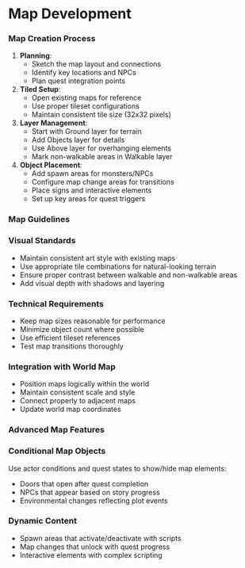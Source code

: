 # Map Development

### Map Creation Process

1. **Planning**:
   * Sketch the map layout and connections
   * Identify key locations and NPCs
   * Plan quest integration points
2. **Tiled Setup**:
   * Open existing maps for reference
   * Use proper tileset configurations
   * Maintain consistent tile size (32x32 pixels)
3. **Layer Management**:
   * Start with Ground layer for terrain
   * Add Objects layer for details
   * Use Above layer for overhanging elements
   * Mark non-walkable areas in Walkable layer
4. **Object Placement**:
   * Add spawn areas for monsters/NPCs
   * Configure map change areas for transitions
   * Place signs and interactive elements
   * Set up key areas for quest triggers

### Map Guidelines

### Visual Standards

* Maintain consistent art style with existing maps
* Use appropriate tile combinations for natural-looking terrain
* Ensure proper contrast between walkable and non-walkable areas
* Add visual depth with shadows and layering

### Technical Requirements

* Keep map sizes reasonable for performance
* Minimize object count where possible
* Use efficient tileset references
* Test map transitions thoroughly

### Integration with World Map

* Position maps logically within the world
* Maintain consistent scale and style
* Connect properly to adjacent maps
* Update world map coordinates

### Advanced Map Features

### Conditional Map Objects

Use actor conditions and quest states to show/hide map elements:

* Doors that open after quest completion
* NPCs that appear based on story progress
* Environmental changes reflecting plot events

### Dynamic Content

* Spawn areas that activate/deactivate with scripts
* Map changes that unlock with quest progress
* Interactive elements with complex scripting
